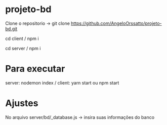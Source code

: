 # projeto-bd

Clone o repositorio -> 
git clone https://github.com/AngeloOrssatto/projeto-bd.git

cd client / 
npm i

cd server / 
npm i

# Para executar
server: nodemon index / 
client: yarn start ou npm start

# Ajustes
No arquivo server/bd/_database.js -> insira suas informações do banco
